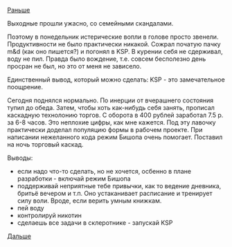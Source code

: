 [Раньше](2015.07.10.md)

Выходные прошли ужасно, со семейными скандалами.

Поэтому в понедельник истерические вопли в голове просто звенели.
Продуктивности не было практически никакой. Сожрал початую пачку m&d (как оно пишется?) и погонял в KSP. В курении себя не сдерживал, воду не пил.
Правда было вождение, т.е. совсем бесполезно день просран не был, но это от меня не зависело.

Единственный вывод, который можно сделать: KSP - это замечательное поощрение.

Сегодня поднялся нормально.
По инерции от вчерашнего состояния тупил до обеда. Затем, чтобы хоть как-нибудь себя занять, прописал каскадную технолонию торгов. С оборота в 400 рублей заработал 7.5 р. за 6-8 часов. Это неплохие цифры, как мне кажется.
Под эту лавочку практически доделал популяцию формы в рабочем проекте.
При написании нежеланного кода режим Бишопа очень помогает.
Поставил на ночь торговый каскад.

Выводы:
- если надо что-то сделать, но не хочется, осбенно в плане разработки - включай режим Бишопа
- поддерживай неприятные тебе привычки, как то ведение дневника, бритьё вечером и т.п. Оно устаканивает расписание и тренирует силу воли. Вроде, если верить умным книжкам.
- пей воду
- контролируй никотин
- сделаешь все задачи в склеротнике - запускай KSP

[Дальше](2015.07.15.md)